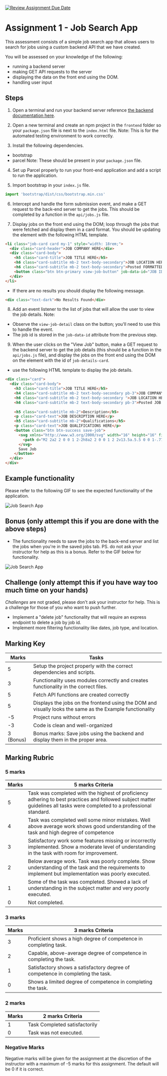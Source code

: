 [![Review Assignment Due Date](https://classroom.github.com/assets/deadline-readme-button-24ddc0f5d75046c5622901739e7c5dd533143b0c8e959d652212380cedb1ea36.svg)](https://classroom.github.com/a/v-tAE82Z)
# Assignment 1 - Job Search App

This assessment consists of a simple job search app that allows users to search for jobs using a custom backend API that we have created.

You will be assessed on your knowledge of the following:
- running a backend server
- making GET API requests to the server
- displaying the data on the front end using the DOM.
- handling user input

## Steps

1. Open a terminal and run your backend server reference [the backend documentation here](backend/README.md).

2. Open a new terminal and create an npm project in the `frontend` folder so your `package.json` file is next to the `index.html` file.
Note: This is for the automated testing environment to work correctly.

3. Install the following dependencies.
- bootstrap
- parcel
Note: These should be present in your `package.json` file.

4. Set up Parcel properly to run your front-end application and add a script to run the application.

5. Import bootstrap in your `index.js` file.
```js
import 'bootstrap/dist/css/bootstrap.min.css'
```

6. Intercept and handle the form submission event, and make a GET request to the back-end server to get the jobs. This should be completed by a function in the `api/jobs.js` file.

7. Display jobs on the front end using the DOM; loop through the jobs that were fetched and display them in a card format. You should be updating the element with the following HTML template.
```html
<li class="job-card card my-1" style="width: 18rem;">
  <div class="card-header">JOB COMPANY HERE</div>
  <div class="card-body">
    <h5 class="card-title">JOB TITLE HERE</h5>
    <h6 class="card-subtitle mb-2 text-body-secondary">JOB LOCATION HERE</h6>
    <h6 class="card-subtitle mb-2 text-body-secondary">Posted FORMATTED JOB DATE HERE</h6>
    <button class="btn btn-primary view-job-button" job-data-id="JOB ID HERE">View Job</button>
  </div>
</li>
```
- If there are no results you should display the following message.
```html
<div class="text-dark">No Results Found</div>
```

8. Add an event listener to the list of jobs that will allow the user to view the job details.
Note:
- Observe the `view-job-detail` class on the button; you'll need to use this to handle the event.
- The job id is stored in the `job-data-id` attribute from the previous step.

9. When the user clicks on the "View Job" button, make a GET request to the backend server to get the job details (this should be a function in the `api/jobs.js` file), and display the jobs on the front end using the DOM on the element with the id of `job-details-card`.
- use the following HTML template to display the job details.
```html
<div class="card">
  <div class="card-body">
    <h3 class="card-title">JOB TITLE HERE</h5>
    <h4 class="card-subtitle mb-2 text-body-secondary pb-3">JOB COMPANY HERE</h6>
    <h6 class="card-subtitle mb-2 text-body-secondary ">JOB LOCATION HERE</h6>
    <h6 class="card-subtitle mb-2 text-body-secondary pb-3">Posted JOB POSTED DATE HERE (FORMATTED)</h6>
   
    <h5 class="card-subtitle mb-2">Description</h5>
    <p class="card-text">JOB DESCRIPTION HERE</p>
    <h5 class="card-subtitle mb-2">Qualifications</h5>
    <p class="card-text">JOB QUALIFICATIONS HERE</p>
    <button class="btn btn-success save-job">
      <svg xmlns="http://www.w3.org/2000/svg" width="16" height="16" fill="currentColor" class="bi bi-bookmark" viewBox="0 0 16 16">
        <path d="M2 2a2 2 0 0 1 2-2h8a2 2 0 0 1 2 2v13.5a.5.5 0 0 1-.777.416L8 13.101l-5.223 2.815A.5.5 0 0 1 2 15.5zm2-1a1 1 0 0 0-1 1v12.566l4.723-2.482a.5.5 0 0 1 .554 0L13 14.566V2a1 1 0 0 0-1-1z" />
      </svg>
      Save Job
    </button>
  </div>
</div>
```

## Example functionality

Please refer to the following GIF to see the expected functionality of the application.

![Job Search App](readme_gifs/example-functionality.gif)


## Bonus (only attempt this if you are done with the above steps)

- The functionality needs to save the jobs to the back-end server and list the jobs when you're in the saved jobs tab. PS. do not ask your instructor for help as this is a bonus. Refer to the GIF below for functionality.

![Job Search App](./readme_gifs/bonus_functionality.gif)


## Challenge (only attempt this if you have way too much time on your hands)

_Challenges_ are not graded, please don't ask your instructor for help. This is a challenge for those of you who want to push further.

- Implement a "delete job" functionality that will require an express endpoint to delete a job by job id.
- Implement more filtering functionality like dates, job type, and location.

## Marking Key

| Marks | Tasks |
|------------------|------------------|
| 5 | Setup the project properly with the correct dependencies and scripts. |
| 3 | Functionality uses modules correctly and creates functionality in the correct files. |
| 5 | Fetch API functions are created correctly 
| 5 | Displays the jobs on the frontend using the DOM and visually looks the same as the Example functionality |
| -5 | Project runs without errors |
| -3 | Code is clean and well-organized |
| 3 (Bonus) | Bonus marks: Save jobs using the backend and display them in the proper area. |

## Marking Rubric
### 5 marks
| Marks | 5 marks Criteria |
|------------------|------------------|
| 5 | Task was completed with the highest of proficiency adhering to best practices and followed subject matter guidelines all tasks were completed to a professional standard. |
| 4 | Task was completed well some minor mistakes. Well above average work shows good understanding of the task and high degree of competence |
| 3  | Satisfactory work some features missing or incorrectly implemented. Show a moderate level of understanding in the task with room for improvement. |
| 2  | Below average work. Task was poorly complete. Show understanding of the task and the requirements to implement but implementation was poorly executed. |
| 1  | Some of the task was completed. Showed a lack of understanding in the subject matter and very poorly executed. |
| 0  | Not completed. |

### 3 marks
| Marks | 3 marks Criteria |
|------------------|------------------|
| 3 | Proficient shows a high degree of competence in completing task. |
| 2 | Capable, above-average degree of competence in completing the task. |
| 1 | Satisfactory shows a satisfactory degree of competence in completing the task. | 
| 0 | Shows a limited degree of competence in completing the task. |
 

### 2 marks

| Marks | 2 marks Criteria |
|------------------|------------------|
| 1 | Task Completed satisfactorily   |
| 0 | Task was not executed. |
 

### Negative Marks

Negative marks will be given for the assignment at the discretion of the instructor with a maximum of -5 marks for this assignment. The default will be 0 if it is correct.
